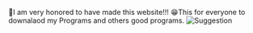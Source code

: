🎉I am very honored to have made this website!!!
😁This for everyone to downalaod my Programs and others good programs.
![Suggestion](https://github.com/kaoincheno/kaoincheno.github.com/assets/153982355/09aef5a5-c7be-4d5d-b321-0b90f295a9ac)
